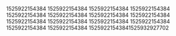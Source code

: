 1525922154384
1525922154384
1525922154384
1525922154384
1525922154384
1525922154384
1525922154384
1525922154384
1525922154384
1525922154384
1525922154384
1525922154384
1525922154384
1525922154384
15259221543841525932927702